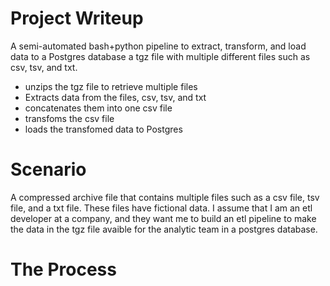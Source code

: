 # Project Writeup

A semi-automated bash+python pipeline to extract, transform, and load data to a Postgres database a tgz file with multiple different files such as csv, tsv, and txt.

- unzips the tgz file to retrieve multiple files
- Extracts data from the files, csv, tsv, and txt
- concatenates them into one csv file
- transfoms the csv file 
- loads the transfomed data to Postgres

# Scenario

A compressed archive file that contains multiple files such as a csv file, tsv file, and a txt file. These files have fictional data. I assume that I am an etl developer at a company, and they want me to build an etl pipeline to make the data in the tgz file avaible for the analytic team in a postgres database. 

# The Process


